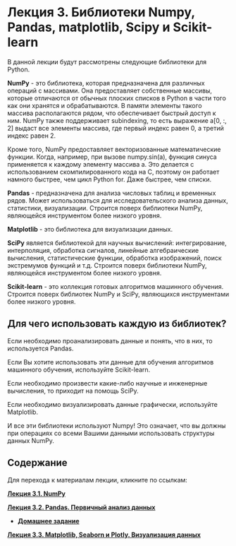 # Лекция 3. Библиотеки Numpy, Pandas, matplotlib, Scipy и Scikit-learn
В данной лекции будут рассмотрены следующие библиотеки для Python.

**NumPy** - это библиотека, которая предназначена для различных операций с массивами. Она предоставляет собственные массивы, которые отличаются от обычных плоских списков в Python в части того как они хранятся и обрабатываются. В памяти элементы такого массива располагаются рядом, что обеспечивает быстрый доступ к ним. NumPy также поддерживает subindexing, то есть выражение a[0, :, 2] выдаст все элементы массива, где первый индекс равен 0, а третий индекс равен 2.

Кроме того, NumPy предоставляет векторизованные математические функции. Когда, например, при вызове numpy.sin(a), функция синуса применяется к каждому элементу массива a. Это делается с использованием скомпилированного кода на C, поэтому он работает намного быстрее, чем цикл Python for. Даже быстрее, чем списки.

**Pandas** - предназначена для анализа числовых таблиц и временных рядов. Может использоваться для исследовательского анализа данных, статистики, визуализации. Строится поверх библиотеки NumPy, являющейся инструментом более низкого уровня.

**Matplotlib** - это библиотека для визуализации данных.

**SciPy** является библиотекой для научных вычислений: интегрирование, интерполяция, обработка сигналов, линейные алгебраические вычисления, статистические функции, обработка изображений, поиск экстремумов функций и т.д. Строится поверх библиотеки NumPy, являющейся инструментом более низкого уровня.

**Scikit-learn** - это коллекция готовых алгоритмов машинного обучения. Строится поверх библиотек NumPy и SciPy, являющихся инструментами более низкого уровня.

## Для чего использовать каждую из библиотек?
Если необходимо проанализировать данные и понять, что в них, то используется Pandas.

Если Вы хотите использовать эти данные для обучения алгоритмов машинного обучения, используйте Scikit-learn.

Если необходимо произвести какие-либо научные и инженерные вычисления, то приходит на помощь SciPy.

Если необходимо визуализировать данные графически, используйте Matplotlib.

И все эти библиотеки используют Numpy! Это означает, что вы должны при операциях со всеми Вашими данными использовать структуры данных NumPy.

## Содержание
Для перехода к материалам лекции, кликните по ссылкам:

**[Лекция 3.1. NumPy](https://colab.research.google.com/github/Eductorium/DataScience/blob/master/Module2/Lesson31.ipynb)**

**[Лекция 3.2. Pandas. Первичный анализ данных](https://colab.research.google.com/github/Eductorium/DataScience/blob/master/Module2/Lesson32.ipynb)**

* **[Домашнее задание](https://colab.research.google.com/github/Eductorium/DataScience/blob/master/Module2/Lesson32Homework.ipynb)**

**[Лекция 3.3. Matplotlib, Seaborn и Plotly. Визуализация данных](https://colab.research.google.com/github/Eductorium/DataScience/blob/master/Module2/Lesson33.ipynb)**